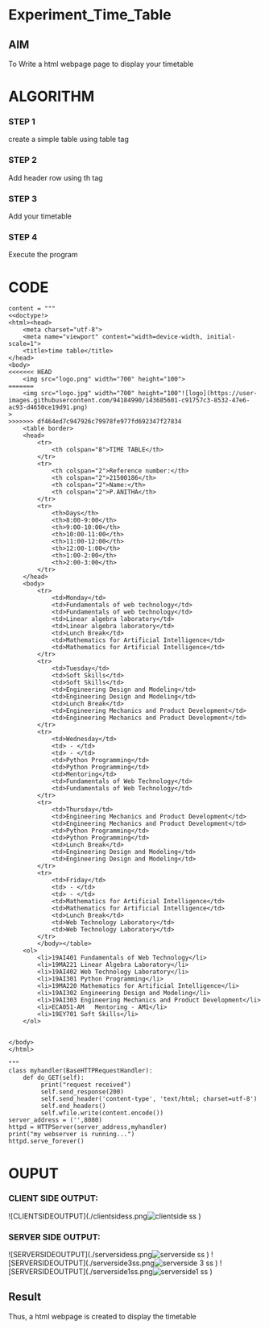 # Experiment_Time_Table

## AIM
To Write a html webpage page to display  your timetable

# ALGORITHM
### STEP 1
create a simple table using table tag
### STEP 2
Add header row using th tag
### STEP 3
Add your timetable
### STEP 4
Execute the program

# CODE
```from http.server import HTTPServer, BaseHTTPRequestHandler
content = """
<<doctype!>
<html><head>
	<meta charset="utf-8">
	<meta name="viewport" content="width=device-width, initial-scale=1">
	<title>time table</title>
</head>
<body>
<<<<<<< HEAD
    <img src="logo.png" width="700" height="100">
=======
    <img src="logo.jpg" width="700" height="100"![logo](https://user-images.githubusercontent.com/94184990/143685601-c91757c3-8532-47e6-ac93-d4650ce19d91.png)
>
>>>>>>> df464ed7c947926c79978fe977fd692347f27834
    <table border>
	<head>
		<tr>
			<th colspan="8">TIME TABLE</th>
		</tr>
		<tr>
			<th colspan="2">Reference number:</th>
			<th colspan="2">21500186</th>
			<th colspan="2">Name:</th>
			<th colspan="2">P.ANITHA</th>
		</tr>
		<tr>
			<th>Days</th>
			<th>8:00-9:00</th>
			<th>9:00-10:00</th>
			<th>10:00-11:00</th>
			<th>11:00-12:00</th>
			<th>12:00-1:00</th>
			<th>1:00-2:00</th>
			<th>2:00-3:00</th>
		</tr>
	</head>
	<body>
		<tr>
			<td>Monday</td>
			<td>Fundamentals of web technology</td>
			<td>Fundamentals of web technology</td>
			<td>Linear algebra laboratory</td>
			<td>Linear algebra laboratory</td>
			<td>Lunch Break</td>
			<td>Mathematics for Artificial Intelligence</td>
			<td>Mathematics for Artificial Intelligence</td>
		</tr>
		<tr>
			<td>Tuesday</td>
			<td>Soft Skills</td>
			<td>Soft Skills</td>
			<td>Engineering Design and Modeling</td>
			<td>Engineering Design and Modeling</td>
			<td>Lunch Break</td>
			<td>Engineering Mechanics and Product Development</td>
			<td>Engineering Mechanics and Product Development</td>
		</tr>
		<tr>
			<td>Wednesday</td>
			<td> - </td>
			<td> - </td>
			<td>Python Programming</td>
			<td>Python Programming</td>
			<td>Mentoring</td>
			<td>Fundamentals of Web Technology</td>
			<td>Fundamentals of Web Technology</td>
		</tr>
		<tr>
			<td>Thursday</td>
			<td>Engineering Mechanics and Product Development</td>
			<td>Engineering Mechanics and Product Development</td>
			<td>Python Programming</td>
			<td>Python Programming</td>
			<td>Lunch Break</td>
			<td>Engineering Design and Modeling</td>
			<td>Engineering Design and Modeling</td>
		</tr>
		<tr>
			<td>Friday</td>
			<td> - </td>
			<td> - </td>
		    <td>Mathematics for Artificial Intelligence</td>
			<td>Mathematics for Artificial Intelligence</td>
			<td>Lunch Break</td>
			<td>Web Technology Laboratory</td>
			<td>Web Technology Laboratory</td>
		</tr>  
		</body></table>
	<ol>
		<li>19AI401	Fundamentals of Web Technology</li>
		<li>19MA221	Linear Algebra Laboratory</li>
		<li>19AI402	Web Technology Laboratory</li>
		<li>19AI301	Python Programming</li>
		<li>19MA220	Mathematics for Artificial Intelligence</li>
		<li>19AI302	Engineering Design and Modeling</li>
		<li>19AI303	Engineering Mechanics and Product Development</li>
		<li>ECA051-AM	Mentoring - AM1</li>
		<li>19EY701	Soft Skills</li>
	</ol>


</body>
</html>

"""
class myhandler(BaseHTTPRequestHandler):
    def do_GET(self):
         print("request received")
         self.send_response(200)
         self.send_header('content-type', 'text/html; charset=utf-8')
         self.end_headers()
         self.wfile.write(content.encode())
server_address = ('',8080)
httpd = HTTPServer(server_address,myhandler)
print("my webserver is running...")
httpd.serve_forever() 
```
 # OUPUT
 ### CLIENT SIDE OUTPUT:
 ![CLIENTSIDEOUTPUT](./clientsidess.png![clientside ss](https://user-images.githubusercontent.com/94184990/143673541-fd97e88e-050c-4440-9f10-4041a1ad6402.PNG)
)
 ### SERVER SIDE OUTPUT:


 ![SERVERSIDEOUTPUT](./serversidess.png![serverside ss](https://user-images.githubusercontent.com/94184990/143673618-c004a371-b3e3-4471-9443-2315eca5c38a.PNG)
)
 ![SERVERSIDEOUTPUT](./serverside3ss.png![serverside 3 ss](https://user-images.githubusercontent.com/94184990/143673582-fb72e028-efaa-4fac-be42-02b088db6e7c.png)
)
 ![SERVERSIDEOUTPUT](./serverside1ss.png![serverside1 ss](https://user-images.githubusercontent.com/94184990/143673594-97f8f7d8-11d4-4db6-a941-9b8dc93284b4.PNG)
)
 ## Result
 Thus, a html webpage is created to display the timetable

 

